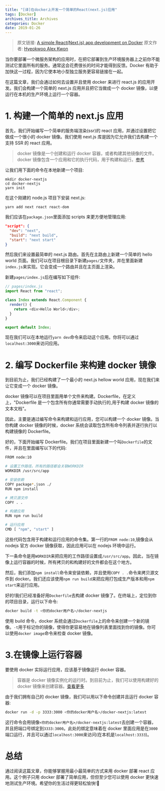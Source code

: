 ```yaml
---
title: "[译]在docker上开发一个简单的React(next.js)应用"
tags: [Docker]
archives_title: Archives
categories: Docker
date: 2019-01-26
---
```


> 原文链接: [A simple React(Next.js) app development on Docker](https://medium.com/@khwsc1/a-simple-react-next-js-app-development-on-docker-6f0bd3f78c2c)
> 原文作者: [Hyeokwoo Alex Kwon](https://medium.com/@khwsc1)

当你要部署一个微服务架构的应用时，在把它部署到生产环境服务器上之前你不能测试它里面所有的服务。通常这会花费很长的时间才能得到反馈。Docker 有助于加快这一过程，因为它使本地小型独立服务更容易链接在一起。

在这篇文章，我们会通过如何去设置并且使用 docker 来进行 react.js 的应用开发。我们会构建一个简单的 next.js 应用并且把它当做成一个 docker 镜像，以便运行在本机的生产环境上运行一个容器。

# 1. 构建一个简单的 next.js 应用

首先，我们开始编写一个简单的服务端渲染(ssr)的 react 应用，并通过设置把它做成一个很小的 docker 镜像。我们使用 next.js 库是因为它允许我们去构建一个支持 SSR 的 react 应用。

> docker 镜像是一个创建和运行 docker 容器，或者构建其他镜像的文件。docker 镜像包含一个应用和它的执行代码，用于构建和运行。[参考](https://searchitoperations.techtarget.com/definition/Docker-image)

让我们用下面的命令在本地新建一个项目:

```shell
mkdir docker-nextjs
cd docker-nextjs
yarn init
```

在这个刚建的 node.js 项目下安装 next.js:

```
yarn add next react react-dom
```

我们应该在`package.json`里面添加 scripts 来更方便地管理应用:

```json
"script": {
  "dev": "next",
  "build": "next build",
  "start": "next start"
}
```

然后我们来设置最简单的 next.js 路由。首先在主路由上新建一个简单的 hello world 页面。我们可以在项目根目录下新建`pages/`文件夹，并在里面新建`index.js`来实现。它会变成一个路由并且在主页面上渲染。

新建`pages/index.js`后在编写如下组件:

```js
// pages/index.js
import React from "react";

class Index extends React.Component {
  render() {
    return <div>Hello World</div>;
  }
}

export default Index;
```

现在我们可以在本地运行`yarn dev`命令来启动这个应用。你将可以通过`localhost:3000`来访问应用。

# 2. 编写 Dockerfile 来构建 docker 镜像

到目前为止，我们已经构建了一个最小的 next.js hellow world 应用，现在我们来让它变成一个 docker 镜像。

docker 镜像可以在项目里面用单个文件来构建。Dockerfile，在定义上，"Dockerfile 是一个包含所有你通常需要手动执行的,用于构建 docker 镜像的文本文档"。

因此，主要是通过编写命令来构建和运行应用，您可以构建一个 docker 镜像。当你构建 docker 镜像的时候，docker 系统会读取包含所有命令列表并逐行执行以构建镜像的 Dockerfile。

好的，下面开始编写 Dockerfile。我们在项目里面新建一个叫`Dockerfile`的文件，并且在里面编写以下的代码:

```bash
FROM node:10

# 设置工作路径。所有的路径都会关联WORKDIR
WORKDIR /usr/src/app

# 安装依赖
COPY package*.json ./
RUN npm install

# 拷贝源文件
COPY . .

# 构建应用
RUN npm run build

# 运行应用
CMD [ "npm", "start" ]
```

这些代码包含用于构建和运行应用的命令集。第一行的`FROM node:10`,镜像会从 nodejs 官方 docker 镜像获取，因此应用可以在 nodejs 环境中运行。

下一条命令是用`WORKDIR`来把应用的工作路径设置成`/usr/src/app`。因此，当在镜像上运行容器的时候，所有拷贝的和构建好的文件都会在这个地方。

然后，我们添加`npm install`命令来安装依赖，并且使用`COPY . .`命令来拷贝源文件到 docker。我们还应该使用`npm run build`来把应用打包成生产版本和用`npm start`来运行应用。

好的!我们已经准备好用`Dockerfile`去构建 docker 镜像了。在终端上，定位到你的项目目录，运行以下命令:

```bash
docker build -t <你的docker用户名>/docker-nextjs
```

使用 build 命令，docker 系统会通过`Dockerfile`上的命令来创建一个新的镜像。`-t`用于标记你的镜像，使得你更容易地在镜像列表里面找到你的镜像。你可以使用`docker image`命令来检查 docker 镜像。

# 3.在镜像上运行容器

要使用 docker 实际运行应用，应该基于镜像运行 docker 容器。

> 容器是 docker 镜像实例化的运行时。到目前为止，我们可以使用构建好的 docker 镜像来创建容器。[查看更多](https://www.docker.com/resources/what-container)

由于我们拥有自己的 docker 镜像，我们可以用以下命令创建并且运行 docker 容器:

```bash
docker run -d -p 3333:3000 <你的docker用户名>/docker-nextjs:latest
```

这行命令会用镜像`<你的docker用户名>/docker-nextjs:latest`去创建一个容器，并且把端口号绑定到`3333:3000`。此处的绑定意味着在 docker 里面应用是在`3000`端口运行，并且可以通过`localhost:3000`来访问(在本机是`localhost:3333`)。

# 总结

通过阅读这篇文章，你能够掌握用最小最简单的方式来用 docker 部署 react 应用。这个例子只用 docker 部署了简单应用，但但至少您可以使用 docker 更快速地测试生产环境。希望你的生活过得更轻松愉快!🐳
